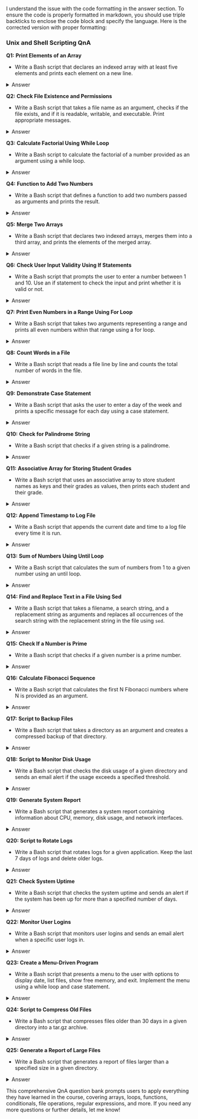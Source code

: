 I understand the issue with the code formatting in the answer section. To ensure the code is properly formatted in markdown, you should use triple backticks to enclose the code block and specify the language. Here is the corrected version with proper formatting:

### Unix and Shell Scripting QnA

**Q1:** **Print Elements of an Array**
- Write a Bash script that declares an indexed array with at least five elements and prints each element on a new line.
<details>
<summary>Answer</summary>

```bash
#!/bin/bash
declare -a my_array=("one" "two" "three" "four" "five")
for element in "${my_array[@]}"; do
  echo $element
done
```
</details>

**Q2:** **Check File Existence and Permissions**
- Write a Bash script that takes a file name as an argument, checks if the file exists, and if it is readable, writable, and executable. Print appropriate messages.
<details>
<summary>Answer</summary>

```bash
#!/bin/bash
file=$1
if [ -e "$file" ]; then
  echo "File exists."
  [ -r "$file" ] && echo "File is readable."
  [ -w "$file" ] && echo "File is writable."
  [ -x "$file" ] && echo "File is executable."
else
  echo "File does not exist."
fi
```
</details>

**Q3:** **Calculate Factorial Using While Loop**
- Write a Bash script to calculate the factorial of a number provided as an argument using a while loop.
<details>
<summary>Answer</summary>

```bash
#!/bin/bash
number=$1
factorial=1
while [ $number -gt 1 ]; do
  factorial=$((factorial * number))
  number=$((number - 1))
done
echo "Factorial: $factorial"
```
</details>

**Q4:** **Function to Add Two Numbers**
- Write a Bash script that defines a function to add two numbers passed as arguments and prints the result.
<details>
<summary>Answer</summary>

```bash
#!/bin/bash
add() {
  result=$(( $1 + $2 ))
  echo "Sum: $result"
}
add 3 5
```
</details>

**Q5:** **Merge Two Arrays**
- Write a Bash script that declares two indexed arrays, merges them into a third array, and prints the elements of the merged array.
<details>
<summary>Answer</summary>

```bash
#!/bin/bash
array1=("one" "two" "three")
array2=("four" "five" "six")
merged_array=("${array1[@]}" "${array2[@]}")
for element in "${merged_array[@]}"; do
  echo $element
done
```
</details>

**Q6:** **Check User Input Validity Using If Statements**
- Write a Bash script that prompts the user to enter a number between 1 and 10. Use an if statement to check the input and print whether it is valid or not.
<details>
<summary>Answer</summary>

```bash
#!/bin/bash
read -p "Enter a number between 1 and 10: " num
if [ $num -ge 1 ] && [ $num -le 10 ]; then
  echo "Valid number."
else
  echo "Invalid number."
fi
```
</details>

**Q7:** **Print Even Numbers in a Range Using For Loop**
- Write a Bash script that takes two arguments representing a range and prints all even numbers within that range using a for loop.
<details>
<summary>Answer</summary>

```bash
#!/bin/bash
start=$1
end=$2
for ((i=start; i<=end; i++)); do
  if ((i % 2 == 0)); then
    echo $i
  fi
done
```
</details>

**Q8:** **Count Words in a File**
- Write a Bash script that reads a file line by line and counts the total number of words in the file.
<details>
<summary>Answer</summary>

```bash
#!/bin/bash
file=$1
word_count=0
while read -r line; do
  word_count=$((word_count + $(echo $line | wc -w)))
done < $file
echo "Total words: $word_count"
```
</details>

**Q9:** **Demonstrate Case Statement**
- Write a Bash script that asks the user to enter a day of the week and prints a specific message for each day using a case statement.
<details>
<summary>Answer</summary>

```bash
#!/bin/bash
read -p "Enter a day of the week: " day
case $day in
  Monday) echo "Start of the work week." ;;
  Friday) echo "End of the work week." ;;
  Saturday|Sunday) echo "Weekend!" ;;
  *) echo "Midweek day." ;;
esac
```
</details>

**Q10:** **Check for Palindrome String**
- Write a Bash script that checks if a given string is a palindrome.
<details>
<summary>Answer</summary>

```bash
#!/bin/bash
read -p "Enter a string: " str
if [ "$str" == "$(echo $str | rev)" ]; then
  echo "Palindrome."
else
  echo "Not a palindrome."
fi
```
</details>

**Q11:** **Associative Array for Storing Student Grades**
- Write a Bash script that uses an associative array to store student names as keys and their grades as values, then prints each student and their grade.
<details>
<summary>Answer</summary>

```bash
#!/bin/bash
declare -A student_grades
student_grades["Alice"]="A"
student_grades["Bob"]="B"
student_grades["Charlie"]="C"
for student in "${!student_grades[@]}"; do
  echo "$student: ${student_grades[$student]}"
done
```
</details>

**Q12:** **Append Timestamp to Log File**
- Write a Bash script that appends the current date and time to a log file every time it is run.
<details>
<summary>Answer</summary>

```bash
#!/bin/bash
log_file="log.txt"
echo "$(date)" >> $log_file
```
</details>

**Q13:** **Sum of Numbers Using Until Loop**
- Write a Bash script that calculates the sum of numbers from 1 to a given number using an until loop.
<details>
<summary>Answer</summary>

```bash
#!/bin/bash
number=$1
sum=0
counter=1
until [ $counter -gt $number ]; do
  sum=$((sum + counter))
  counter=$((counter + 1))
done
echo "Sum: $sum"
```
</details>

**Q14:** **Find and Replace Text in a File Using Sed**
- Write a Bash script that takes a filename, a search string, and a replacement string as arguments and replaces all occurrences of the search string with the replacement string in the file using `sed`.
<details>
<summary>Answer</summary>

```bash
#!/bin/bash
file=$1
search=$2
replace=$3
sed -i "s/$search/$replace/g" $file
```
</details>

**Q15:** **Check If a Number is Prime**
- Write a Bash script that checks if a given number is a prime number.
<details>
<summary>Answer</summary>

```bash
#!/bin/bash
number=$1
is_prime=1
for ((i=2; i<=number/2; i++)); do
  if ((number % i == 0)); then
    is_prime=0
    break
  fi
done
if ((is_prime)); then
  echo "$number is a prime number."
else
  echo "$number is not a prime number."
fi
```
</details>

**Q16:** **Calculate Fibonacci Sequence**
- Write a Bash script that calculates the first N Fibonacci numbers where N is provided as an argument.
<details>
<summary>Answer</summary>

```bash
#!/bin/bash
N=$1
a=0
b=1
echo "Fibonacci sequence up to $N terms:"
for ((i=0; i<N; i++)); do
  echo $a
  fn=$((a + b))
  a=$b
  b=$fn
done
```
</details>

**Q17:** **Script to Backup Files**
- Write a Bash script that takes a directory as an argument and creates a compressed backup of that directory.
<details>
<summary>Answer</summary>

```bash
#!/bin/bash
dir=$1
tar -czf backup_$(date +%F).tar.gz $dir
```
</details>

**Q18:** **Script to Monitor Disk Usage**
- Write a Bash script that checks the disk usage of a given directory and sends an email alert if the usage exceeds a specified threshold.
<details>
<summary>Answer</summary>

```bash
#!/bin/bash
dir=$1
threshold=$2
usage=$(du -s $dir | awk '{print $1}')
if [ $usage -gt $threshold ]; then
  echo "Disk usage of $dir exceeds $threshold" | mail -s "Disk Usage Alert" user@example.com
fi
```
</details>

**Q19:** **Generate System Report**
- Write a Bash script that generates a system report containing information about CPU, memory, disk usage, and network interfaces.
<details>
<summary>Answer</summary>

```bash
#!/bin/bash
echo "

CPU Info:"
lscpu
echo
echo "Memory Info:"
free -h
echo
echo "Disk Usage:"
df -h
echo
echo "Network Interfaces:"
ip a
```
</details>

**Q20:** **Script to Rotate Logs**
- Write a Bash script that rotates logs for a given application. Keep the last 7 days of logs and delete older logs.
<details>
<summary>Answer</summary>

```bash
#!/bin/bash
log_dir=$1
find $log_dir -type f -name "*.log" -mtime +7 -exec rm {} \;
```
</details>

**Q21:** **Check System Uptime**
- Write a Bash script that checks the system uptime and sends an alert if the system has been up for more than a specified number of days.
<details>
<summary>Answer</summary>

```bash
#!/bin/bash
threshold_days=$1
uptime_days=$(awk '{print int($1/86400)}' /proc/uptime)
if [ $uptime_days -gt $threshold_days ]; then
  echo "System has been up for more than $threshold_days days" | mail -s "Uptime Alert" user@example.com
fi
```
</details>

**Q22:** **Monitor User Logins**
- Write a Bash script that monitors user logins and sends an email alert when a specific user logs in.
<details>
<summary>Answer</summary>

```bash
#!/bin/bash
user=$1
if who | grep -q $user; then
  echo "$user has logged in" | mail -s "Login Alert" user@example.com
fi
```
</details>

**Q23:** **Create a Menu-Driven Program**
- Write a Bash script that presents a menu to the user with options to display date, list files, show free memory, and exit. Implement the menu using a while loop and case statement.
<details>
<summary>Answer</summary>

```bash
#!/bin/bash
while true; do
  echo "1. Display Date"
  echo "2. List Files"
  echo "3. Show Free Memory"
  echo "4. Exit"
  read -p "Choose an option: " option
  case $option in
    1) date ;;
    2) ls ;;
    3) free -h ;;
    4) break ;;
    *) echo "Invalid option" ;;
  esac
done
```
</details>

**Q24:** **Script to Compress Old Files**
- Write a Bash script that compresses files older than 30 days in a given directory into a tar.gz archive.
<details>
<summary>Answer</summary>

```bash
#!/bin/bash
dir=$1
find $dir -type f -mtime +30 -print0 | tar -czvf archive_$(date +%F).tar.gz --null -T -
```
</details>

**Q25:** **Generate a Report of Large Files**
- Write a Bash script that generates a report of files larger than a specified size in a given directory.
<details>
<summary>Answer</summary>

```bash
#!/bin/bash
dir=$1
size=$2
find $dir -type f -size +${size}c -exec ls -lh {} \; | awk '{ print $9 ": " $5 }'
```
</details>

This comprehensive QnA question bank prompts users to apply everything they have learned in the course, covering arrays, loops, functions, conditionals, file operations, regular expressions, and more. If you need any more questions or further details, let me know!
